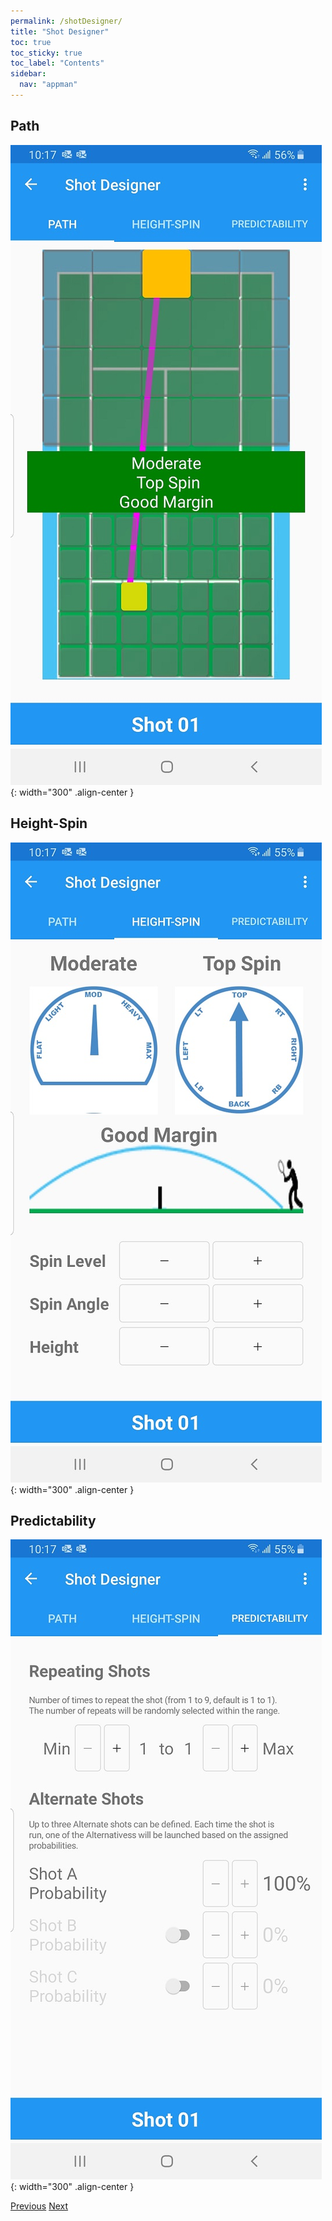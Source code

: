 ```yaml
---
permalink: /shotDesigner/
title: "Shot Designer"
toc: true
toc_sticky: true
toc_label: "Contents"
sidebar:
  nav: "appman"
---
```


## Path

![Playlist Image](../assets/images/ShotPath.jpg){: width="300" .align-center }

## Height-Spin

![Playlist Image](../assets/images/ShotHeightSpin.jpg){: width="300" .align-center }

## Predictability

![Playlist Image](../assets/images/ShotPredictability.jpg){: width="300" .align-center }

  <nav class="pagination">
      <a href="/BallBOPPer/patternDesigner/" class="pagination--pager" title="Pattern Designer">Previous</a>
      <a href="/BallBOPPer/coreController/" class="pagination--pager" title="Core Controller">Next</a> 
  </nav>
